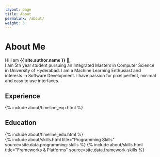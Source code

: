 ```yaml
---
layout: page
title: About
permalink: /about/
weight: 3
---
```


# **About Me**

Hi I am **{{ site.author.name }}** :wave:,<br>
I am 5th year student pursuing an Integrated Masters in Computer Science in University of Hyderabad. I am a Machine Learning Enthusiast and interests in Software Development. I have passion for pixel perfect, minimal and easy to use interfaces.

## Experience
<div class="row">
{% include about/timeline_exp.html %}
</div>

## Education
<div class="row">
{% include about/timeline_edu.html %}
</div>

<div class="row">
{% include about/skills.html title="Programming Skills" source=site.data.programming-skills %}
{% include about/skills.html title="Frameworks & Platforms" source=site.data.framework-skills %}
</div>

